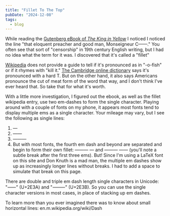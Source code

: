 ```yaml
---
title: "Fillet To The Top"
pubDate: "2024-12-08"
tags: 
  - blog
---
```

While reading the [Gutenberg eBook of _The King in Yellow_](https://www.gutenberg.org/ebooks/8492) I noticed I noticed 
the line "that eloquent preacher and good man, Monseigneur C——." You often see that sort of "censorship" in 19th century 
English writing, but I had no idea what the term for it was. I discovered that it's called a "fillet"

[Wikipedia](https://en.m.wikipedia.org/wiki/Fillet_(redaction)) does not provide a guide to tell if it's pronounced as 
in "-o-fish" or if it rhymes with "kill it." [The Cambridge online dictionary](https://dictionary.cambridge.org/us/dictionary/english/fillet)
says it's pronounced with a hard T. But on the other hand, it also says Americans pronounce the cut of meat form of the 
word that way, and I don't think I've ever heard that. So take that for what it's worth.

With a little more investigation, I figured out the ebook, as well as the fillet wikipedia entry, use two em-dashes to 
form the single character. Playing around with a couple of fonts on my phone, it appears most fonts tend to display 
multiple ems as a single character. Your mileage may vary, but I see the following as single lines:
1. —
2. ——
3. ———
4. But with most fonts, the fourth em dash and beyond are separated and begin to form their own fillet: ——— — and ——— ——
  (you'll note a subtle break after the first three ems). But! Since I'm using a LaTeX font on this site and Don Knuth
  is a mad man, the multiple em dashes show up as increasingly longer lines without breaks. I had to add a space to 
  simulate that break on this page.

There are double and triple em dash length single characters in Unicode: "⸺" (U+2E3A) and "⸻" (U+2E3B). So you can use 
the single character versions in most cases, in place of stacking up em dashes.

To learn more than you ever imagined there was to know about small horizontal lines: en.m.wikipedia.org/wiki/Dash
